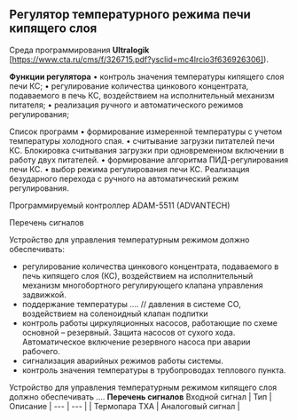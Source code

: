 ## Регулятор температурного режима печи кипящего слоя

Среда программирования **Ultralogik** [https://www.cta.ru/cms/f/326715.pdf?ysclid=mc4lrcio3f636926306]).

**Функции регулятора**
•	контроль значения температуры кипящего слоя печи КС;
•	регулирование количества цинкового концентрата, подаваемого в печь КС, воздействием на исполнительный механизм питателя;
•	реализация ручного и автоматического режимов регулирования;

Список программ
•	формирование измеренной температуры с учетом температуры холодного спая.
•	считывание загрузки питателей печи КС. Блокировка считывания загрузки при одновременном включении в работу двух питателей.
•	формирование алгоритма ПИД-регулирования печи КС.
•	выбор режима регулирования печи КС. Реализация безударного перехода с ручного на автоматический режим регулирования.

Программируемый контроллер
ADAM-5511 (ADVANTECH)

Перечень сигналов

Устройство для управления температурным режимом должно обеспечивать:
- регулирование количества цинкового концентрата, подаваемого в печь кипящего слоя (КС), воздействием на исполнительный
механизм многобортного регулирующего клапана управления задвижкой.
- поддержание температуры ....
// давления в системе СО, воздействием на соленоидный клапан подпитки
- контроль работы циркуляционных насосов, работающие по схеме основной – резервный. Защита
насосов от сухого хода. Автоматическое включение резервного насоса при аварии рабочего.
- сигнализация аварийных режимов работы системы.
- контроль значения температуры в трубопроводах теплового пункта.

Устройство для управления температурным режимом кипящего слоя должно обеспечивать ....
**Перечень сигналов** 
Входной сигнал | Тип | Описание
| --- | --- | 
| Термопара ТХА | Аналоговый сигнал | 
